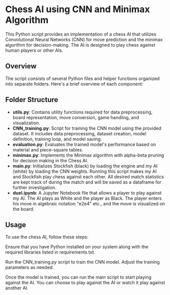 # Chess AI using CNN and Minimax Algorithm

This Python script provides an implementation of a chess AI that utilizes Convolutional Neural Networks (CNN) for move prediction and the minimax algorithm for decision-making. The AI is designed to play chess against human players or other AIs.

## Overview
The script consists of several Python files and helper functions organized into separate folders. Here's a brief overview of each component:


## Folder Structure

- **utils.py**: Contains utility functions required for data preprocessing, board representation, move conversion, game handling, and visualization.
- **CNN_training.py**: Script for training the CNN model using the provided dataset. It includes data preprocessing, dataset creation, model definition, training loop, and model saving.
- **evaluation.py**: Evaluates the trained model's performance based on material and piece-square tables.
- **minimax.py**: Implements the Minimax algorithm with alpha-beta pruning for decision making in the Chess AI.
- **main.py**: Initializes Stockfish (black) by loading the engine and my AI (white) by loading the CNN weights. Running this script  makes my AI and Stockfish play chess against each other. All desired match statistics are kept track of during the match and will be saved as a dataframe for further investigation.
- **duel.ipynb**: A Jupyter Notebook file that allows a player to play against my AI. The AI plays as White and the player as Black. The player enters his move in algebraic notation "e2e4" etc., and the move is visualized on the board.

## Usage
To use the chess AI, follow these steps:

Ensure that you have Python installed on your system along with the required libraries listed in requirements.txt.

Run the CNN_training.py script to train the CNN model. Adjust the training parameters as needed.

Once the model is trained, you can run the main script to start playing against the AI. You can choose to play against the AI or watch it play against another AI.
